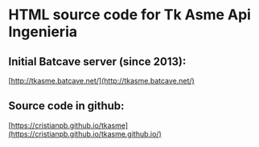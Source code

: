 # HTML source code for Tk Asme Api Ingenieria 

##  Initial Batcave server (since 2013):

[http://tkasme.batcave.net/](http://tkasme.batcave.net/)

## Source code in github:

[https://cristianpb.github.io/tkasme](https://cristianpb.github.io/tkasme.github.io/)
